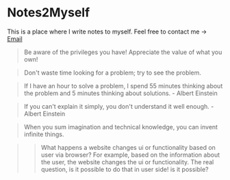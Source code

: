 # Notes2Myself

This is a place where I write notes to myself. Feel free to contact me -> [Email](mailto:ismailbozkurtr@gmail.com)

> Be aware of the privileges you have! Appreciate the value of what you own!

> Don't waste time looking for a problem; try to see the problem.

> If I have an hour to solve a problem, I spend 55 minutes thinking about the problem and 5 minutes thinking about solutions. - Albert Einstein

> If you can't explain it simply, you don't understand it well enough. - Albert Einstein

> When you sum imagination and technical knowledge, you can invent infinite things.

> > What happens a website changes ui or functionality based on user via browser? For example, based on the information about the user, the website changes the ui or functionality. The real question, is it possible to do that in user side! is it possible?
